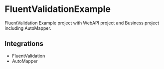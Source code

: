 # FluentValidationExample
FluentValidation Example project with WebAPI project and Business project including AutoMapper.

## Integrations

- FluentValidation
- AutoMapper

